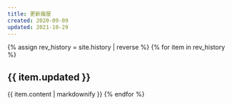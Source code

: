 ```yaml
---
title: 更新履歴
created: 2020-09-09
updated: 2021-10-29
---
```

{% assign rev_history = site.history | reverse %}
{% for item in rev_history %}
## <a name="{{ item.updated }}">{{ item.updated }}</a>
{{ item.content | markdownify }}
{% endfor %}
